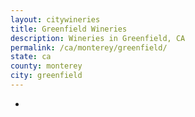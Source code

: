 ```yaml
---
layout: citywineries
title: Greenfield Wineries
description: Wineries in Greenfield, CA
permalink: /ca/monterey/greenfield/
state: ca
county: monterey
city: greenfield
---
```

-
